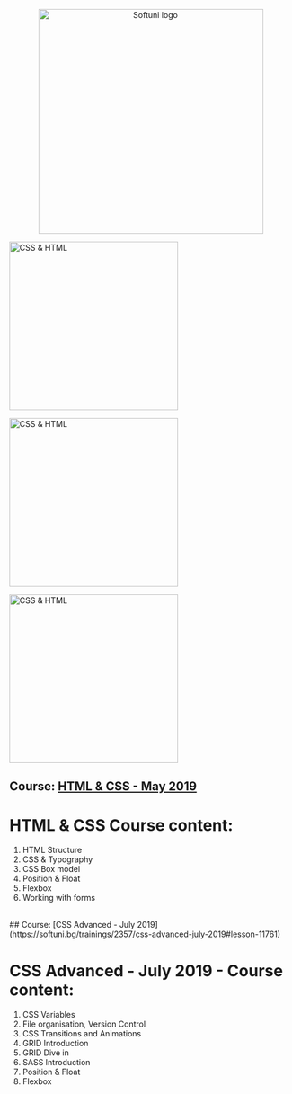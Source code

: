  
 <p align="center">
	<a href="https://softuni.bg/"><img src="https://www.jobs.bg/assets/logo/2017-09-01/b_6e048c01c340d967f2a6e540e9825d46.png" alt="Softuni logo" width="400" align="center"></a>
 <p>
<p>
 <a href="https://developer.mozilla.org/bg/docs/Web/CSS"><img src="https://mozilladevelopers.github.io/playground/static/cssgrid.025372ef.png" alt="CSS & HTML" width="300" align="center"></a>
</p>
<p>
	<a href="https://developer.mozilla.org/bg/docs/Web/CSS"><img src="http://lesscss.org/public/img/less_logo.png" alt="CSS & HTML" width="300" align="center"></a>
</p>
<p>
	<a href="https://developer.mozilla.org/bg/docs/Web/CSS"><img src="https://miro.medium.com/max/854/1*dasKDOFjFV4WgAceQfChyg.jpeg" alt="CSS & HTML" width="300" align="center"></a>
</p>

## Course: [HTML & CSS - May 2019](https://softuni.bg/trainings/2375/html-and-css-may-2019#lesson-12125)

<h1>HTML & CSS Course content:</h1>
<ol>
	<li>HTML Structure</li>
	<li>CSS & Typography</li>
	<li>CSS Box model</li>
	<li>Position & Float</li>
	<li>Flexbox</li>
	<li>Working with forms</li>
</ol>
</br>
## Course: [CSS Advanced - July 2019](https://softuni.bg/trainings/2357/css-advanced-july-2019#lesson-11761)
<h1>CSS Advanced - July 2019 - Course content:</h1>
<ol>
	<li>CSS Variables</li>
	<li>File organisation, Version Control</li>
	<li>CSS Transitions and Animations</li>
	<li>GRID Introduction</li>
	<li>GRID Dive in</li>
	<li>SASS Introduction</li>
	<li>Position & Float</li>
	<li>Flexbox</li>	
</ol>
